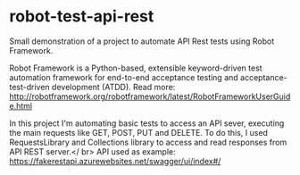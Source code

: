# robot-test-api-rest

Small demonstration of a  project to automate API Rest tests using Robot Framework.

Robot Framework is a Python-based, extensible keyword-driven test automation framework for end-to-end acceptance testing and acceptance-test-driven development (ATDD). Read more: http://robotframework.org/robotframework/latest/RobotFrameworkUserGuide.html

In this project I'm automating basic tests to access an API sever, executing the main requests like GET, POST, PUT and DELETE.
To do this, I used RequestsLibrary and Collections library to access and read responses from API REST server.</ br>
API used as example: https://fakerestapi.azurewebsites.net/swagger/ui/index#/
